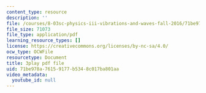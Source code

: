 ```yaml
---
content_type: resource
description: ''
file: /courses/8-03sc-physics-iii-vibrations-and-waves-fall-2016/71be978a76159177b5348c017ba801aa_jwh7LqjT4w0.pdf
file_size: 71073
file_type: application/pdf
learning_resource_types: []
license: https://creativecommons.org/licenses/by-nc-sa/4.0/
ocw_type: OCWFile
resourcetype: Document
title: 3play pdf file
uid: 71be978a-7615-9177-b534-8c017ba801aa
video_metadata:
  youtube_id: null
---
```

